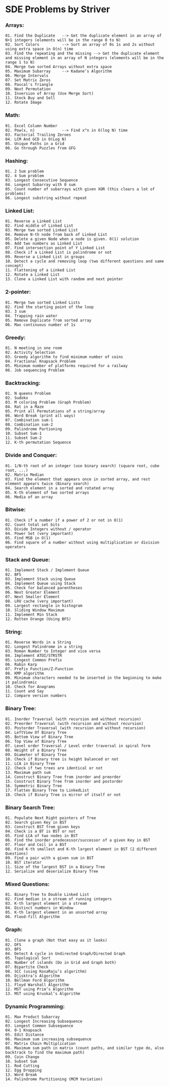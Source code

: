 # SDE Problems by Striver

### Arrays:
    01. Find the Duplicate   --> Get the duplicate element in an array of N+1 integers (elements will be in the range 0 to N)
    02. Sort Colors          --> Sort an array of 0s 1s and 2s without using extra space in O(n) time
    03. Find the repeating and the missing --> Get the duplicate element and missing element in an array of N integers (elements will be in the range 1 to N)
    04. Merge two sorted Arrays without extra space
    05. Maximum Subarray     --> Kadane’s Algorithm
    06. Merge Intervals
    07. Set Matrix Zeros
    08. Pascal's Triangle
    09. Next Permutation
    10. Inversion of Array (Use Merge Sort)
    11. Stock Buy and Sell
    12. Rotate Image

### Math:
    01. Excel Column Number
    02. Pow(x, n)            --> Find x^n in O(log N) time
    03. Factorial Trailing Zeroes
    04. LCM And GCD in O(Log N)
    05. Unique Paths in a Grid
    06. Go through Puzzles from GFG

### Hashing:
    01. 2 Sum problem
    02. 4 Sum problem
    03. Longest Consecutive Sequence
    04. Longest Subarray with 0 sum
    05. Count number of subarrays with given XOR (this clears a lot of problems)
    06. Longest substring without repeat

### Linked List:
    01. Reverse a Linked List
    02. Find middle of Linked List
    03. Merge two sorted Linked List
    04. Remove N-th node from back of Linked List
    05. Delete a given Node when a node is given. 0(1) solution
    06. Add two numbers as Linked List
    07. Find intersection point of Y Linked List
    08. Check if a Linked List is palindrome or not
    09. Reverse a Linked List in groups
    10. Detect a cycle and removing loop (two different questions and same concept)
    11. Flattening of a Linked List
    12. Rotate a Linked List
    13. Clone a Linked List with random and next pointer

### 2-pointer:
    01. Merge two sorted Linked Lists
    02. Find the starting point of the loop
    03. 3 sum
    04. Trapping rain water
    05. Remove Duplicate from sorted array
    06. Max continuous number of 1s

### Greedy:
    01. N meeting in one room
    02. Activity Selection
    03. Greedy algorithm to find minimum number of coins
    04. Fractional Knapsack Problem
    05. Minimum number of platforms required for a railway
    06. Job sequencing Problem

### Backtracking:
    01. N queens Problem
    02. Sudoko
    03. M coloring Problem (Graph Problem)
    04. Rat in a Maze
    05. Print all Permutations of a string/array
    06. Word Break (print all ways)
    07. Combination sum-1
    08. Combination sum-2
    09. Palindrome Partioning
    10. Subset Sum-1
    11. Subset Sum-2
    12. K-th permutation Sequence

### Divide and Conquer:
    01. 1/N-th root of an integer (use binary search) (square root, cube root, ...)
    02. Matrix Median
    03. Find the element that appears once in sorted array, and rest element appears twice (Binary search)
    04. Search element in a sorted and rotated array
    05. K-th element of two sorted arrays
    06. Media of an array

### Bitwise:
    01. Check if a number if a power of 2 or not in O(1)
    02. Count total set bits
    03. Divide Integers without / operator
    04. Power Set (very important)
    05. Find MSB in O(1)
    06. Find square of a number without using multiplication or division operators

### Stack and Queue:
    01. Implement Stack / Implement Queue
    02. BFS
    03. Implement Stack using Queue
    04. Implement Queue using Stack
    05. Check for balanced parentheses
    06. Next Greater Element
    07. Next Smaller Element
    08. LRU cache (very important)
    09. Largest rectangle in histogram
    10. Sliding Window Maximum
    11. Implement Min Stack
    12. Rotten Orange (Using BFS)

### String:
    01. Reverse Words in a String
    02. Longest Palindrome in a string
    03. Roman Number to Integer and vice versa
    04. Implement ATOI/STRSTR
    05. Longest Common Prefix
    06. Rabin Karp
    07. Prefix Function/Z-Function
    08. KMP algorithm
    09. Minimum characters needed to be inserted in the beginning to make it palindromic
    10. Check for Anagrams
    11. Count and Say
    12. Compare version numbers

### Binary Tree:
    01. Inorder Traversal (with recursion and without recursion)
    02. Preorder Traversal (with recursion and without recursion)
    03. Postorder Traversal (with recursion and without recursion)
    04. LeftView Of Binary Tree
    05. Bottom View of Binary Tree
    06. Top View of Binary Tree
    07. Level order Traversal / Level order traversal in spiral form
    08. Height of a Binary Tree
    09. Diameter of Binary Tree
    10. Check if Binary tree is height balanced or not
    11. LCA in Binary Tree
    12. Check if two trees are identical or not
    13. Maximum path sum
    14. Construct Binary Tree from inorder and preorder
    15. Construct Binary Tree from inorder and postorder
    16. Symmetric Binary Tree
    17. Flatten Binary Tree to LinkedList
    18. Check if Binary Tree is mirror of itself or not

### Binary Search Tree:
    01. Populate Next Right pointers of Tree
    02. Search given Key in BST
    03. Construct BST from given keys
    04. Check is a BT is BST or not
    05. Find LCA of two nodes in BST
    06. Find the inorder predecessor/successor of a given Key in BST
    07. Floor and Ceil in a BST
    08. Find K-th smallest and K-th largest element in BST (2 different Questions)
    09. Find a pair with a given sum in BST
    10. BST iterator
    11. Size of the largest BST in a Binary Tree
    12. Serialize and deserialize Binary Tree

### Mixed Questions:
    01. Binary Tree to Double Linked List
    02. Find median in a stream of running integers
    03. K-th largest element in a stream
    04. Distinct numbers in Window
    05. K-th largest element in an unsorted array
    06. Flood-fill Algorithm

### Graph:
    01. Clone a graph (Not that easy as it looks)
    02. DFS
    03. BFS
    04. Detect A cycle in Undirected Graph/Directed Graph
    05. Topological Sort
    06. Number of islands (Do in Grid and Graph both)
    07. Bipartite Check
    08. SCC (using KosaRaju’s algorithm)
    09. Djisktra’s Algorithm
    10. Bellman Ford Algorithm
    11. Floyd Warshall Algorithm
    12. MST using Prim’s Algorithm
    13. MST using Kruskal’s Algorithm

### Dynamic Programming:
    01. Max Product Subarray
    02. Longest Increasing Subsequence
    03. Longest Common Subsequence
    04. 0-1 Knapsack
    05. Edit Distance
    06. Maximum sum increasing subsequence
    07. Matrix Chain Multiplication
    08. Maximum sum path in matrix (count paths, and similar type do, also backtrack to find the maximum path)
    09. Coin Change
    10. Subset Sum
    11. Rod Cutting
    12. Egg Dropping
    13. Word Break
    14. Palindrome Partitioning (MCM Variation)
